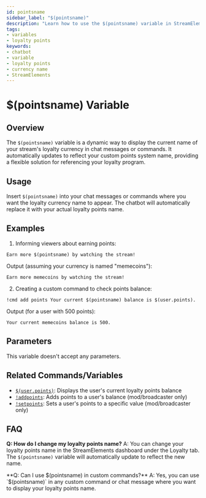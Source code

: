 ```yaml
---
id: pointsname
sidebar_label: "$(pointsname)"
description: "Learn how to use the $(pointsname) variable in StreamElements Chatbot to display your custom loyalty points name in chat messages and commands."
tags:
- variables
- loyalty points
keywords:
- chatbot
- variable
- loyalty points
- currency name
- StreamElements
---
```


# $(pointsname) Variable

## Overview

The `$(pointsname)` variable is a dynamic way to display the current name of your stream's loyalty currency in chat messages or commands. It automatically updates to reflect your custom points system name, providing a flexible solution for referencing your loyalty program.

## Usage

Insert `$(pointsname)` into your chat messages or commands where you want the loyalty currency name to appear. The chatbot will automatically replace it with your actual loyalty points name.

## Examples

1. Informing viewers about earning points:

```
Earn more $(pointsname) by watching the stream!
```

Output (assuming your currency is named "memecoins"):
```
Earn more memecoins by watching the stream!
```

2. Creating a custom command to check points balance:

```
!cmd add points Your current $(pointsname) balance is $(user.points).
```

Output (for a user with 500 points):
```
Your current memecoins balance is 500.
```

## Parameters

This variable doesn't accept any parameters.

## Related Commands/Variables

- [`$(user.points)`](user.md#userpoints): Displays the user's current loyalty points balance
- [`!addpoints`](../commands/default/addpoints.md): Adds points to a user's balance (mod/broadcaster only)
- [`!setpoints`](../commands/default/setpoints.md): Sets a user's points to a specific value (mod/broadcaster only)

## FAQ

**Q: How do I change my loyalty points name?**
A: You can change your loyalty points name in the StreamElements dashboard under the Loyalty tab. The `$(pointsname)` variable will automatically update to reflect the new name.

**Q: Can I use $(pointsname) in custom commands?**
A: Yes, you can use `$(pointsname)` in any custom command or chat message where you want to display your loyalty points name.
